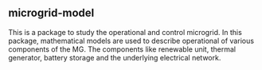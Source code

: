 ## microgrid-model
 This is a package to study the operational and control microgrid. 
 In this package, mathematical models are used to describe operational of 
 various components of the MG. The components like renewable unit, 
 thermal generator, battery storage and the underlying electrical network.  

